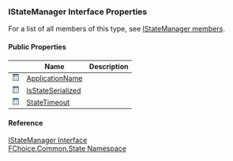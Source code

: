 ﻿### IStateManager Interface Properties

For a list of all members of this type, see [IStateManager members](FChoice.Common~FChoice.Common.State.IStateManager_members.md).

#### Public Properties

|   | Name | Description |
| --- | --- | --- |
| ![ Property](dotnetimages/Property.png) | [ApplicationName](FChoice.Common~FChoice.Common.State.IStateManager~ApplicationName.md) |   |
| ![ Property](dotnetimages/Property.png) | [IsStateSerialized](FChoice.Common~FChoice.Common.State.IStateManager~IsStateSerialized.md) |   |
| ![ Property](dotnetimages/Property.png) | [StateTimeout](FChoice.Common~FChoice.Common.State.IStateManager~StateTimeout.md) |   |





#### Reference

[IStateManager Interface](FChoice.Common~FChoice.Common.State.IStateManager.md)  
[FChoice.Common.State Namespace](FChoice.Common~FChoice.Common.State_namespace.md)